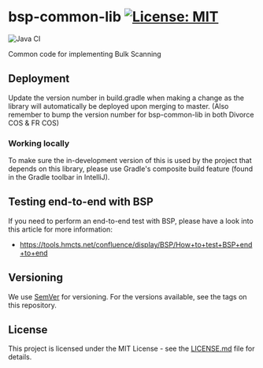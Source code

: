 # bsp-common-lib [![License: MIT](https://img.shields.io/badge/License-MIT-yellow.svg)](https://opensource.org/licenses/MIT)
![Java CI](https://github.com/hmcts/bsp-common-lib/workflows/Java%20CI/badge.svg)

Common code for implementing Bulk Scanning

## Deployment

Update the version number in build.gradle when making a change as the library will automatically be deployed upon merging to master. (Also remember to bump the version number for bsp-common-lib in both Divorce COS & FR COS)

### Working locally

To make sure the in-development version of this is used by the project that depends on this library, please use Gradle's composite build feature (found in the Gradle toolbar in IntelliJ).

## Testing end-to-end with BSP

If you need to perform an end-to-end test with BSP, please have a look into this article for more information:
- https://tools.hmcts.net/confluence/display/BSP/How+to+test+BSP+end+to+end

## Versioning

We use [SemVer](http://semver.org/) for versioning.
For the versions available, see the tags on this repository.

## License

This project is licensed under the MIT License - see the [LICENSE.md](LICENSE.md) file for details.
